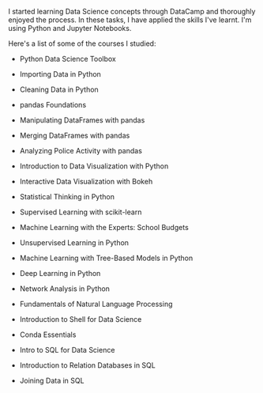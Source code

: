 I started learning Data Science concepts through DataCamp and thoroughly enjoyed the process. In these tasks, I have applied the skills I've learnt. I'm using Python and Jupyter Notebooks. 

Here's a list of some of the courses I studied:

- Python Data Science Toolbox 

- Importing Data in Python

- Cleaning Data in Python

- pandas Foundations

- Manipulating DataFrames with pandas

- Merging DataFrames with pandas

- Analyzing Police Activity with pandas

- Introduction to Data Visualization with Python

- Interactive Data Visualization with Bokeh

- Statistical Thinking in Python 

- Supervised Learning with scikit-learn

- Machine Learning with the Experts: School Budgets

- Unsupervised Learning in Python

- Machine Learning with Tree-Based Models in Python

- Deep Learning in Python

- Network Analysis in Python 

- Fundamentals of Natural Language Processing


- Introduction to Shell for Data Science

- Conda Essentials

- Intro to SQL for Data Science

- Introduction to Relation Databases in SQL

- Joining Data in SQL
